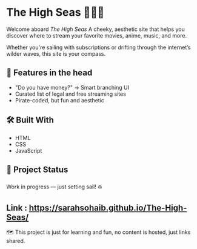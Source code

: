 # The High Seas 🏴‍☠️🌊

Welcome aboard *The High Seas* 
A cheeky, aesthetic site that helps you discover where to stream your favorite movies, anime, music, and more.

Whether you're sailing with subscriptions or drifting through the internet’s wilder waves, this site is your compass.

## 🌟 Features in the head
- "Do you have money?" → Smart branching UI
- Curated list of legal and free streaming sites
- Pirate-coded, but fun and aesthetic

## 🛠️ Built With
- HTML
- CSS
- JavaScript

## 🚧 Project Status
Work in progress — just setting sail! ⛵


Link : https://sarahsohaib.github.io/The-High-Seas/
---

🗺️ This project is just for learning and fun,  no content is hosted, just links shared.
